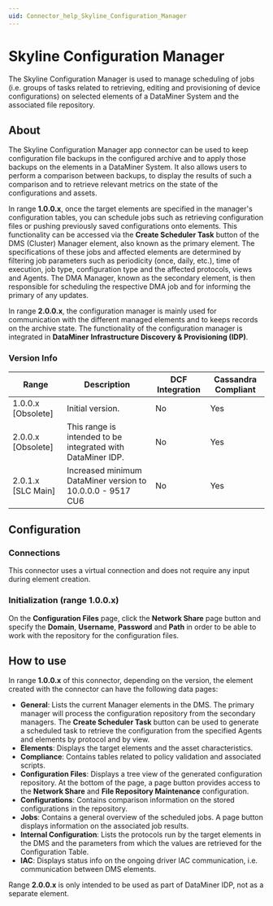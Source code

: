 ```yaml
---
uid: Connector_help_Skyline_Configuration_Manager
---
```


# Skyline Configuration Manager

The Skyline Configuration Manager is used to manage scheduling of jobs (i.e. groups of tasks related to retrieving, editing and provisioning of device configurations) on selected elements of a DataMiner System and the associated file repository.

## About

The Skyline Configuration Manager app connector can be used to keep configuration file backups in the configured archive and to apply those backups on the elements in a DataMiner System. It also allows users to perform a comparison between backups, to display the results of such a comparison and to retrieve relevant metrics on the state of the configurations and assets.

In range **1.0.0.x**, once the target elements are specified in the manager's configuration tables, you can schedule jobs such as retrieving configuration files or pushing previously saved configurations onto elements. This functionality can be accessed via the **Create Scheduler Task** button of the DMS (Cluster) Manager element, also known as the primary element. The specifications of these jobs and affected elements are determined by filtering job parameters such as periodicity (once, daily, etc.), time of execution, job type, configuration type and the affected protocols, views and Agents. The DMA Manager, known as the secondary element, is then responsible for scheduling the respective DMA job and for informing the primary of any updates.

In range **2.0.0.x**, the configuration manager is mainly used for communication with the different managed elements and to keeps records on the archive state. The functionality of the configuration manager is integrated in **DataMiner** **Infrastructure Discovery & Provisioning (IDP)**.

### Version Info

| Range              | Description                                                 | DCF Integration | Cassandra Compliant |
|--------------------|-------------------------------------------------------------|-----------------|---------------------|
| 1.0.0.x [Obsolete] | Initial version.                                            | No              | Yes                 |
| 2.0.0.x [Obsolete] | This range is intended to be integrated with DataMiner IDP. | No              | Yes                 |
| 2.0.1.x [SLC Main] | Increased minimum DataMiner version to 10.0.0.0 - 9517 CU6  | No              | Yes                 |

## Configuration

### Connections

This connector uses a virtual connection and does not require any input during element creation.

### Initialization (range 1.0.0.x)

On the **Configuration Files** page, click the **Network Share** page button and specify the **Domain**, **Username**, **Password** and **Path** in order to be able to work with the repository for the configuration files.

## How to use

In range **1.0.0.x** of this connector, depending on the version, the element created with the connector can have the following data pages:

- **General**: Lists the current Manager elements in the DMS. The primary manager will process the configuration repository from the secondary managers. The **Create Scheduler Task** button can be used to generate a scheduled task to retrieve the configuration from the specified Agents and elements by protocol and by view.
- **Elements**: Displays the target elements and the asset characteristics.
- **Compliance**: Contains tables related to policy validation and associated scripts.
- **Configuration Files**: Displays a tree view of the generated configuration repository. At the bottom of the page, a page button provides access to the **Network Share** and **File Repository Maintenance** configuration.
- **Configurations**: Contains comparison information on the stored configurations in the repository.
- **Jobs**: Contains a general overview of the scheduled jobs. A page button displays information on the associated job results.
- **Internal Configuration**: Lists the protocols run by the target elements in the DMS and the parameters from which the values are retrieved for the Configuration Table.
- **IAC**: Displays status info on the ongoing driver IAC communication, i.e. communication between DMS elements.

Range **2.0.0.x** is only intended to be used as part of DataMiner IDP, not as a separate element.
